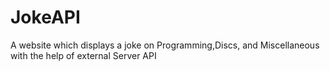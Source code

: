 # JokeAPI
A website which displays a joke on Programming,Discs, and Miscellaneous with the help of external Server API
